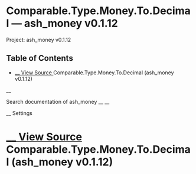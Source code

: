 # Comparable.Type.Money.To.Decimal — ash_money v0.1.12

Project: ash_money v0.1.12

## Table of Contents

- [ __ View Source ](external_link) Comparable.Type.Money.To.Decimal (ash_money v0.1.12)

__

Search documentation of ash_money __ __

__ Settings

#  [ __ View Source ](external_link) Comparable.Type.Money.To.Decimal (ash_money v0.1.12)
